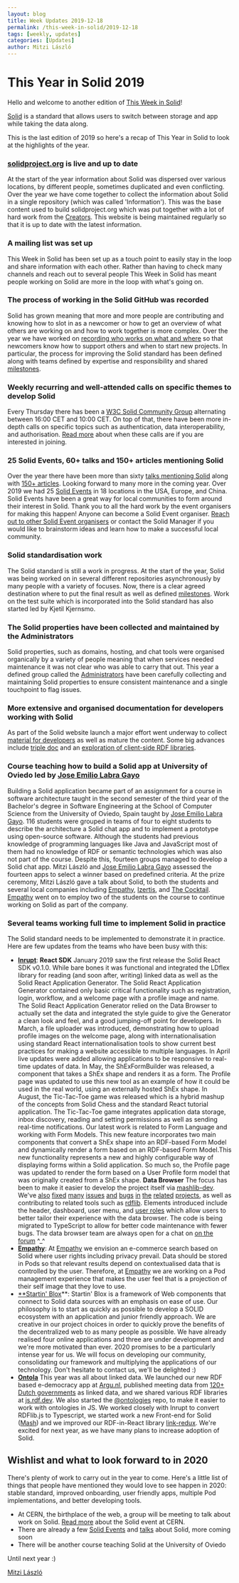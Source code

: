 ```yaml
---
layout: blog
title: Week Updates 2019-12-18
permalink: /this-week-in-solid/2019-12-18
tags: [weekly, updates]
categories: [Updates]
author: Mitzi László
---
```


# This Year in Solid 2019

Hello and welcome to another edition of [This Week in Solid](https://solidproject.org/this-week-in-solid)!

[Solid](https://solidproject.org) is a standard that allows users to switch between storage and app while taking the data along. 

This is the last edition of 2019 so here's a recap of This Year in Solid to look at the highlights of the year. 

### [solidproject.org](https://solidproject.org) is live and up to date 
At the start of the year information about Solid was dispersed over various locations, by different people, sometimes duplicated and even conflicting. Over the year we have come together to collect the information about Solid in a single repository (which was called 'Information'). This was the base content used to build solidproject.org which was put together with a lot of hard work from the [Creators](https://github.com/solid/process/blob/master/creators.md). This website is being maintained regularly so that it is up to date with the latest information. 

### A mailing list was set up 
This Week in Solid has been set up as a touch point to easily stay in the loop and share information with each other. Rather than having to check many channels and reach out to several people This Week in Solid has meant people working on Solid are more in the loop with what's going on. 

### The process of working in the Solid GitHub was recorded
Solid has grown meaning that more and more people are contributing and knowing how to slot in as a newcomer or how to get an overview of what others are working on and how to work together is more complex. Over the year we have worked on [recording who works on what and where](https://github.com/solid/process) so that newcomers know how to support others and when to start new projects. In particular, the process for improving the Solid standard has been defined along with teams defined by expertise and responsibility and shared [milestones](https://github.com/solid/specification/milestones). 

### Weekly recurring and well-attended calls on specific themes to develop Solid 
Every Thursday there has been a [W3C Solid Community Group](https://www.w3.org/community/solid/) alternating between 16:00 CET and 10:00 CET. On top of that, there have been more in-depth calls on specific topics such as authentication, data interoperability, and authorisation. [Read more](https://solidproject.org/standardisation) about when these calls are if you are interested in joining.

### 25 Solid Events, 60+ talks and 150+ articles mentioning Solid
Over the year there have been more than sixty [talks mentioning Solid](https://solidproject.org/press) along with [150+ articles](https://solidproject.org/press). Looking forward to many more in the coming year. Over 2019 we had 25 [Solid Events](https://solidproject.org/events) in 18 locations in the USA, Europe, and China. Solid Events have been a great way for local communities to form around their interest in Solid. Thank you to all the hard work by the event organisers for making this happen! Anyone can become a Solid Event organiser. [Reach out to other Solid Event organisers](https://gitter.im/solid/solid-events) or contact the Solid Manager if you would like to brainstorm ideas and learn how to make a successful local community.  

### Solid standardisation work
The Solid standard is still a work in progress. At the start of the year, Solid was being worked on in several different repositories asynchronously by many people with a variety of focuses. Now, there is a clear agreed destination where to put the final result as well as defined [milestones](https://github.com/solid/specification/milestones). Work on the test suite which is incorporated into the Solid standard has also started led by Kjetil Kjernsmo. 

### The Solid properties have been collected and maintained by the Administrators 
Solid properties, such as domains, hosting, and chat tools were organised organically by a variety of people meaning that when services needed maintenance it was not clear who was able to carry that out. This year a defined group called the [Administrators](https://github.com/solid/process/blob/master/administrators.md) have been carefully collecting and maintaining Solid properties to ensure consistent maintenance and a single touchpoint to flag issues. 

### More extensive and organised documentation for developers working with Solid 
As part of the Solid website launch a major effort went underway to collect [material for developers](https://solidproject.org/for-developers) as well as mature the content. Some big advances include [triple doc](https://vincenttunru.gitlab.io/tripledoc/) and an [exploration of client-side RDF libraries](https://github.com/inrupt/solid-lib-comparison). 

### Course teaching how to build a Solid app at University of Oviedo led by [Jose Emilio Labra Gayo](http://labra.weso.es)
Building a Solid application became part of an assignment for a course in software architecture taught in the second semester of the third year of the Bachelor's degree in Software Engineering at the School of Computer Science from the University of Oviedo, Spain taught by  [Jose Emilio Labra Gayo](http://labra.weso.es). 116 students were grouped in teams of four to eight students to describe the architecture a Solid chat app and to implement a prototype using open-source software. Although the students had previous knowledge of programming languages like Java and JavaScript most of them had no knowledge of RDF or semantic technologies which was also not part of the course. Despite this, fourteen groups managed to develop a Solid chat app. Mitzi László and [Jose Emilio Labra Gayo](http://labra.weso.es) assessed the fourteen apps to select a winner based on predefined criteria. At the prize ceremony, Mitzi László gave a talk about Solid, to both the students and several local companies including [Empathy](https://www.empathy.co), [Izertis](https://www.izertis.com/en/), and [The Cocktail](https://the-cocktail.com). [Empathy](https://www.empathy.co) went on to employ two of the students on the course to continue working on Solid as part of the company. 

### Several teams working full time to implement Solid in practice 
The Solid standard needs to be implemented to demonstrate it in practice. Here are few updates from the teams who have been busy with this: 
* [**Inrupt**](https://inrupt.com): 
**React SDK**
January 2019 saw the first release the  Solid React SDK v0.1.0. While bare bones it was functional and integrated the LDflex library for reading (and soon after, writing) linked data as well as the Solid React Application Generator. The Solid React Application Generator contained only basic critical functionality such as registration, login, workflow, and a welcome page with a profile image and name. The Solid React Application Generator relied on the Data Browser to actually set the data and integrated the style guide to give the Generator a clean look and feel, and a good jumping-off point for developers. In March, a file uploader was introduced, demonstrating how to upload profile images on the welcome page, along with internationalisation using standard React internationalisation tools to show current best practices for making a website accessible to multiple languages. In April live updates were added allowing applications to be responsive to real-time updates of data. In May, the ShExFormBuilder was released, a component that takes a ShEx shape and renders it as a form. The Profile page was updated to use this new tool as an example of how it could be used in the real world, using an externally hosted ShEx shape. In August, the Tic-Tac-Toe game was released which is a hybrid mashup of the concepts from Solid Chess and the standard React tutorial application. The Tic-Tac-Toe game integrates application data storage, inbox discovery, reading and setting permissions as well as sending real-time notifications. Our latest work is related to Form Language and working with Form Models. This new feature incorporates two main components that convert a ShEx shape into an RDF-based Form Model and dynamically render a form based on an RDF-based Form Model.This new functionality represents a new and highly configurable way of displaying forms within a Solid application. So much so, the Profile page was updated to render the form based on a User Profile form model that was originally created from a ShEx shape.
**Data Browser**
The focus has been to make it easier to develop the project itself via [mashlib-dev](https://github.com/inrupt/mashlib-dev). We've 
[also](https://github.com/solid/mashlib/pulls?utf8=%E2%9C%93&q=is%3Apr+is%3Aclosed) 
[fixed](https://github.com/solid/solid-panes/pulls?page=2&q=is%3Apr+is%3Aclosed&utf8=%E2%9C%93) 
[many](https://github.com/solid/solid-ui/pulls?page=2&q=is%3Apr+is%3Aclosed&utf8=%E2%9C%93) 
[issues](https://github.com/solid/chat-pane/pulls?page=2&q=is%3Apr+is%3Aclosed&utf8=%E2%9C%93) 
[and](https://github.com/solid/contacts-pane/pulls?page=2&q=is%3Apr+is%3Aclosed&utf8=%E2%9C%93) 
[bugs](https://github.com/solid/folder-pane/pulls?page=2&q=is%3Apr+is%3Aclosed&utf8=%E2%9C%93) 
[in](https://github.com/solid/issue-pane/pulls?page=2&q=is%3Apr+is%3Aclosed&utf8=%E2%9C%93) 
[the](https://github.com/solid/meeting-pane/pulls?page=2&q=is%3Apr+is%3Aclosed&utf8=%E2%9C%93) 
[related](https://github.com/solid/source-pane/pulls?page=2&q=is%3Apr+is%3Aclosed&utf8=%E2%9C%93) 
[projects](https://github.com/solid/pane-registry/pulls?page=2&q=is%3Apr+is%3Aclosed&utf8=%E2%9C%93), as well as contributing to related tools such as [rdflib](https://github.com/linkeddata/rdflib.js). Elements introduced include the header, dashboard, user menu, and [user roles](https://github.com/solid/userguide/blob/master/appendix/userroles.md) which allow users to better tailor their experience with the data browser. The code is being migrated to TypeScript to allow for better code maintenance with fewer bugs. The data browser team are always open for a chat on [on the forum](https://forum.solidproject.org/c/build-a-solid-app/solid-data-browser) ^_^
* [**Empathy**](https://www.empathy.co): At [Empathy](https://www.empathy.co) we envision an e-commerce search based on Solid where user rights including privacy prevail. Data should be stored in Pods so that relevant results depend on contextualised data that is controlled by the user. Therefore, at [Empathy](https://www.empathy.co) we are working on a Pod management experience that makes the user feel that is a projection of their self image that they love to use. 
* [**Startin' Blox](https://startinblox.com)**: Startin' Blox is a framework of Web components that connect to Solid data sources with an emphasis on ease of use. Our philosophy is to start as quickly as possible to develop a SOLID ecosystem with an application and junior friendly approach. We are creative in our project choices in order to quickly prove the benefits of the decentralized web to as many people as possible. We have already realised four online applications and three are under development and we're more motivated than ever. 2020 promises to be a particularly intense year for us. We will focus on developing our community, consolidating our framework and multiplying the applications of our technology. Don't hesitate to contact us, we'll be delighted :)
* [**Ontola**](https://ontola.io) This year was all about linked data. We launched our new RDF based e-democracy app at [Argu.nl](https://argu.nl), published meeting data from [120+ Dutch governments](https://openbesluitvorming.nl) as linked data, and we shared various RDF libraries at [js.rdf.dev](https://js.rdf.dev). We also started the [@ontologies](https://github.com/ontola/ontologies/) repo, to make it easier to work with ontologies in JS. We worked closely with Inrupt to convert RDFlib.js to Typescript, we started work a new Front-end for Solid ([Mash](https://ontola-mash.herokuapp.com/)) and we improved our RDF-in-React library [link-redux](https://fletcher91.github.io/link-redux/). We're excited for next year, as we have many plans to increase adoption of Solid. 

## Wishlist and what to look forward to in 2020
There's plenty of work to carry out in the year to come. Here's a little list of things that people have mentioned they would love to see happen in 2020: stable standard, improved onboarding, user friendly apps, multiple Pod implementations, and better developing tools. 
* At CERN, the birthplace of the web, a group will be meeting to talk about work on Solid. [Read more](https://indico.cern.ch/e/CERN-Solid-brainstorming) about the Solid event at CERN. 
* There are already a few [Solid Events](https://solidproject.org/events) and [talks](https://solidproject.org/press) about Solid, more coming soon 
* There will be another course teaching Solid at the University of Oviedo

Until next year :) 

[Mitzi László](https://github.com/Mitzi-Laszlo)
